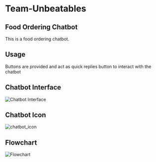 # Team-Unbeatables

## Food Ordering Chatbot
This is a food ordering chatbot.

## Usage
Buttons are provided and act as quick replies button to interact with the chatbot

## Chatbot Interface
![Chatbot Interface](https://user-images.githubusercontent.com/91404414/142120305-b977deb7-ea40-4059-b7ca-fafa5e7e1c16.png)

## Chatbot Icon
![chatbot_icon](https://user-images.githubusercontent.com/91404414/142120387-20b5aef5-31e0-4404-b97d-499b9dea7c61.png)

## Flowchart
![Flowchart](https://user-images.githubusercontent.com/91404414/142120438-043f0f37-8ebb-4397-be93-e97ec1173683.jpg)
